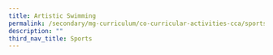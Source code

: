 ```yaml
---
title: Artistic Swimming
permalink: /secondary/mg-curriculum/co-curricular-activities-cca/sports/artistic-swimming/
description: ""
third_nav_title: Sports
---
```

